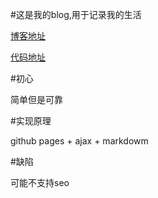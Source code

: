 #这是我的blog,用于记录我的生活

[博客地址](http://gowithwind.github.io/blog/)

[代码地址](https://github.com/gowithwind/gowithwind.github.io/tree/master/blog)

#初心

简单但是可靠

#实现原理

github pages + ajax + markdowm

#缺陷

可能不支持seo

